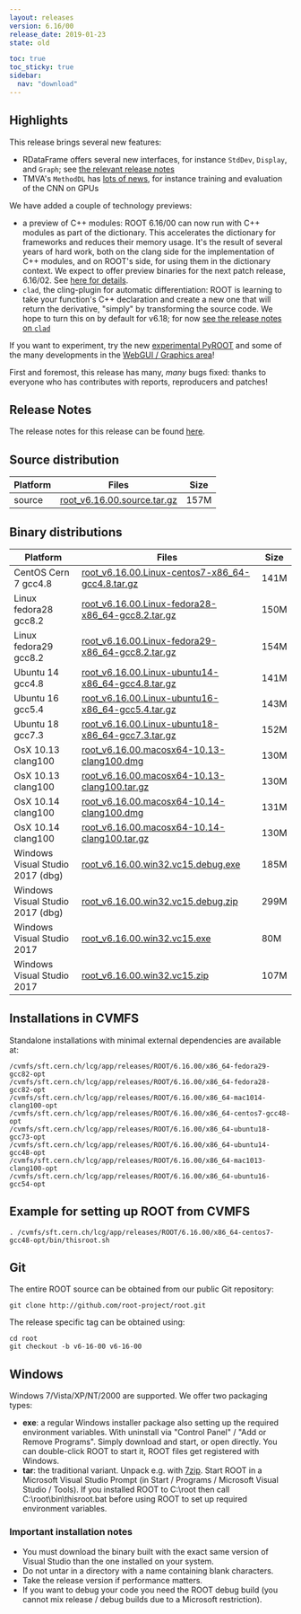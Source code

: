 ```yaml
---
layout: releases
version: 6.16/00
release_date: 2019-01-23
state: old

toc: true
toc_sticky: true
sidebar:
  nav: "download"
---
```


## Highlights

This release brings several new features:

- RDataFrame offers several new interfaces, for instance `StdDev`, `Display`, and `Graph`; see [the relevant release notes](https://root.cern/doc/v616/release-notes.html#rdataframe)
- TMVA's `MethodDL` has [lots of news](https://root.cern/doc/v616/release-notes.html#tmva-library), for instance training and evaluation of the CNN on GPUs


We have added a couple of technology previews:

- a preview of C++ modules: ROOT 6.16/00 can now run with C++ modules as part of the dictionary. This accelerates the dictionary for frameworks and reduces their memory usage. It's the result of several years of hard work, both on the clang side for the implementation of C++ modules, and on ROOT's side, for using them in the dictionary context. We expect to offer preview binaries for the next patch release, 6.16/02. See [here for details](https://root.cern/doc/v616/release-notes.html#c-modules-technology-preview).
- `clad`, the cling-plugin for automatic differentiation: ROOT is learning to take your function's C++ declaration and create a new one that will return the derivative, "simply" by transforming the source code. We hope to turn this on by default for v6.18; for now [see the release notes on `clad`](https://root.cern/doc/v616/release-notes.html#math-libraries)


If you want to experiment, try the new [experimental PyROOT](https://root.cern/doc/v616/release-notes.html#experimental-pyroot) and some of the many developments in the [WebGUI / Graphics area](https://root.cern/doc/v616/release-notes.html#web-graphics-libraries)!

First and foremost, this release has many, *many* bugs fixed: thanks to everyone who has contributes with reports, reproducers and patches!

## Release Notes
The release notes for this release can be found [here](https://root.cern/doc/v616/release-notes.html).

## Source distribution

| Platform       | Files | Size |
|-----------|-------|-----|
| source | [root_v6.16.00.source.tar.gz](https://root.cern/download/root_v6.16.00.source.tar.gz) | 157M |


## Binary distributions

| Platform       | Files | Size |
|-----------|-------|-----|
| CentOS Cern 7 gcc4.8 | [root_v6.16.00.Linux-centos7-x86_64-gcc4.8.tar.gz](https://root.cern/download/root_v6.16.00.Linux-centos7-x86_64-gcc4.8.tar.gz) | 141M |
| Linux fedora28 gcc8.2 | [root_v6.16.00.Linux-fedora28-x86_64-gcc8.2.tar.gz](https://root.cer/download/root_v6.16.00.Linux-fedora28-x86_64-gcc8.2.tar.gz) | 150M |
| Linux fedora29 gcc8.2 | [root_v6.16.00.Linux-fedora29-x86_64-gcc8.2.tar.gz](https://root.cern/download/root_v6.16.00.Linux-fedora29-x86_64-gcc8.2.tar.gz) | 154M |
| Ubuntu 14 gcc4.8 | [root_v6.16.00.Linux-ubuntu14-x86_64-gcc4.8.tar.gz](https://root.cern/download/root_v6.16.00.Linux-ubuntu14-x86_64-gcc4.8.tar.gz) | 141M |
| Ubuntu 16 gcc5.4 | [root_v6.16.00.Linux-ubuntu16-x86_64-gcc5.4.tar.gz](https://root.cern/download/root_v6.16.00.Linux-ubuntu16-x86_64-gcc5.4.tar.gz) | 143M |
| Ubuntu 18 gcc7.3 | [root_v6.16.00.Linux-ubuntu18-x86_64-gcc7.3.tar.gz](https://root.cern/download/root_v6.16.00.Linux-ubuntu18-x86_64-gcc7.3.tar.gz) | 152M |
| OsX 10.13 clang100 | [root_v6.16.00.macosx64-10.13-clang100.dmg](https://root.cern/download/root_v6.16.00.macosx64-10.13-clang100.dmg) | 130M |
| OsX 10.13 clang100 | [root_v6.16.00.macosx64-10.13-clang100.tar.gz](https://root.cern/download/root_v6.16.00.macosx64-10.13-clang100.tar.gz) | 130M |
| OsX 10.14 clang100 | [root_v6.16.00.macosx64-10.14-clang100.dmg](https://root.cern/download/root_v6.16.00.macosx64-10.14-clang100.dmg) | 131M |
| OsX 10.14 clang100 | [root_v6.16.00.macosx64-10.14-clang100.tar.gz](https://root.cern/download/root_v6.16.00.macosx64-10.14-clang100.tar.gz) | 130M |
| Windows Visual Studio 2017 (dbg) | [root_v6.16.00.win32.vc15.debug.exe](https://root.cern/download/root_v6.16.00.win32.vc15.debug.exe) | 185M |
| Windows Visual Studio 2017 (dbg) | [root_v6.16.00.win32.vc15.debug.zip](https://root.cern/download/root_v6.16.00.win32.vc15.debug.zip) | 299M |
| Windows Visual Studio 2017 | [root_v6.16.00.win32.vc15.exe](https://root.cern/download/root_v6.16.00.win32.vc15.exe) |  80M |
| Windows Visual Studio 2017 | [root_v6.16.00.win32.vc15.zip](https://root.cern/download/root_v6.16.00.win32.vc15.zip) | 107M |



## Installations in CVMFS
Standalone installations with minimal external dependencies are available at:
~~~
/cvmfs/sft.cern.ch/lcg/app/releases/ROOT/6.16.00/x86_64-fedora29-gcc82-opt
/cvmfs/sft.cern.ch/lcg/app/releases/ROOT/6.16.00/x86_64-fedora28-gcc82-opt
/cvmfs/sft.cern.ch/lcg/app/releases/ROOT/6.16.00/x86_64-mac1014-clang100-opt
/cvmfs/sft.cern.ch/lcg/app/releases/ROOT/6.16.00/x86_64-centos7-gcc48-opt
/cvmfs/sft.cern.ch/lcg/app/releases/ROOT/6.16.00/x86_64-ubuntu18-gcc73-opt
/cvmfs/sft.cern.ch/lcg/app/releases/ROOT/6.16.00/x86_64-ubuntu14-gcc48-opt
/cvmfs/sft.cern.ch/lcg/app/releases/ROOT/6.16.00/x86_64-mac1013-clang100-opt
/cvmfs/sft.cern.ch/lcg/app/releases/ROOT/6.16.00/x86_64-ubuntu16-gcc54-opt
~~~


## Example for setting up ROOT from CVMFS
~~~
. /cvmfs/sft.cern.ch/lcg/app/releases/ROOT/6.16.00/x86_64-centos7-gcc48-opt/bin/thisroot.sh
~~~

## Git
The entire ROOT source can be obtained from our public Git repository:

~~~
git clone http://github.com/root-project/root.git
~~~
The release specific tag can be obtained using:
~~~
cd root
git checkout -b v6-16-00 v6-16-00
~~~


## Windows
Windows 7/Vista/XP/NT/2000 are supported. We offer two packaging types:

 * **exe**: a regular Windows installer package also setting up the required environment variables. With uninstall via "Control Panel" / "Add or Remove Programs". Simply download and start, or open directly. You can double-click ROOT to start it, ROOT files get registered with Windows.
 * **tar**: the traditional variant. Unpack e.g. with [7zip](http://www.7-zip.org). Start ROOT in a Microsoft Visual Studio Prompt (in Start / Programs / Microsoft Visual Studio / Tools). If you installed ROOT to C:\root then call C:\root\bin\thisroot.bat before using ROOT to set up required environment variables.

### Important installation notes
 * You must download the binary built with the exact same version of Visual Studio than the one installed on your system.
 * Do not untar in a directory with a name containing blank characters.
 * Take the release version if performance matters.
 * If you want to debug your code you need the ROOT debug build (you cannot mix release / debug builds due to a Microsoft restriction).


